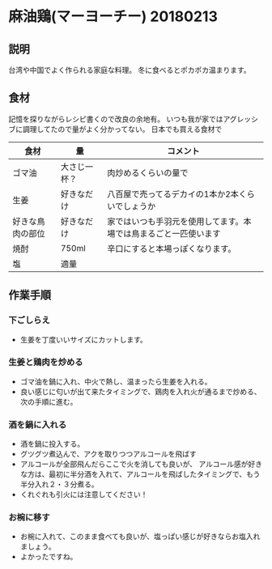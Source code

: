 麻油鶏(マーヨーチー) 20180213
===================

説明
------
台湾や中国でよく作られる家庭な料理。
冬に食べるとポカポカ温まります。

食材
------
記憶を探りながらレシピ書くので改良の余地有。
いつも我が家ではアグレッシブに調理してたので量がよく分かってない。
日本でも買える食材で

食材           | 量                                 | コメント
---------------|------------------------------------|-----------------------------------------------
ゴマ油|大さじ一杯？|肉炒めるくらいの量で
生姜      | 好きなだけ                            |八百屋で売ってるデカイの1本か2本くらいでしょうか
好きな鳥肉の部位         | 好きなだけ                              | 家ではいつも手羽元を使用してます。本場では鳥まるごと一匹使います
焼酎|750ml|辛口にすると本場っぽくなります。|
塩|適量|


作業手順
--------

### 下ごしらえ
- 生姜を丁度いいサイズにカットします。

### 生姜と鶏肉を炒める
- ゴマ油を鍋に入れ、中火で熱し、温まったら生姜を入れる。
- 良い感じに匂いが出て来たタイミングで、鶏肉を入れ火が通るまで炒める、次の手順に進む。

### 酒を鍋に入れる
- 酒を鍋に投入する。
- グツグツ煮込んで、アクを取りつつアルコールを飛ばす
- アルコールが全部飛んだらここで火を消しても良いが、
アルコール感が好きな方は、最初に半分酒を入れて、アルコールを飛ばしたタイミングで、もう半分入れ２・３分煮る。
- くれぐれも引火には注意してください！

### お椀に移す
- お椀に入れて、このまま食べても良いが、塩っぱい感じが好きならお塩入れましょう。
- よかったですね。


